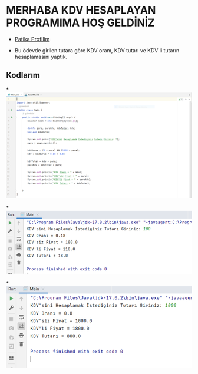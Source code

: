 # MERHABA KDV HESAPLAYAN PROGRAMIMA HOŞ GELDİNİZ

* [Patika Profilim](https://app.patika.dev/guleerbilal)

* Bu ödevde girilen tutara göre KDV oranı, KDV tutarı ve KDV'li tutarın hesaplamasını yaptık.

## Kodlarım

*![Birinci Resim](1.PNG)

*![İkinci Resim](2.PNG)

*![Üçüncü Resim](3.PNG)